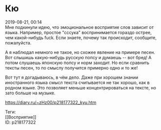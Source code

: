 Кю
===

   
 2019-08-21, 00:14   
  Мне подкинули идею, что эмоциональное восприятие слов зависит от языка. Например, простое "сссука" воспринимается гораздо острее, чем какой-нибудь fuck. Если знаете, почему так происходит, сообщите, пожалуйста.   
   
 А я наблюдал немного не такое, но схожее явление на примере песен. Вот слышишь какую-нибудь русскую попсу и думаешь -- вот бред! А потом слушаешь японскую попсу и норм заходит. Но если сравнить тексты песен, то по смыслу получится примерно одно и то же!   
   
 Вот тут я догадываюсь, в чём дело. Даже при хорошем знании иностранного языка смысл текста считывается не так хорошо, как в родном языке. Это позволяет меньше концентрироваться на тексте, но зато больше на музыке.   
    
 <https://diary.ru/~zHz00/p218177322_kyu.htm>   
   
 Теги:   
 [[Восприятие]]   
 ID: p218177322